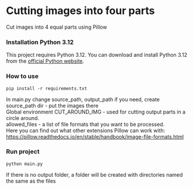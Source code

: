# Cutting images into four parts

Cut images into 4 equal parts using Pillow

### Installation Python 3.12

This project requires Python 3.12. You can download and install Python 3.12 from the [official Python website](https://www.python.org/downloads/).

### How to use

```
pip install -r requirements.txt  
```
In main.py change source_path, output_path if you need, create source_path dir - put the images there   
Global environment CUT_AROUND_IMG - used for cutting output parts in a circle around.     
allowed_files - a list of file formats that you want to be processed.     
Here you can find out what other extensions Pillow can work with:      
https://pillow.readthedocs.io/en/stable/handbook/image-file-formats.html  

### Run project
```
python main.py  
```

If there is no output folder, a folder will be created with directories named the same as the files

